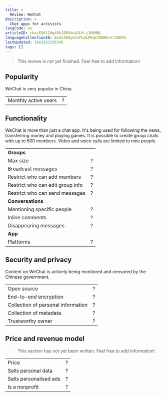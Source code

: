 ```yaml
---
title: >
  Review: WeChat
description: >
  Chat apps for activists
langCode: en
articleID: rhazEGKlIHg45kJERVhuUJLM-i1MXMNL
languageCollectionID: Bvnk3K0ymJvPLQLPHqI3QBHhsYr2DNPa
lastUpdated: 1601822256345
tags: []
---
```


> This review is not yet finished. Feel free to add information!

## **Popularity**

WeChat is very popular in China.

<div><table><tbody><tr><td>Monthly active users</td><td>?</td></tr></tbody></table></div>

## **Functionality**

WeChat is more than just a chat app. It's being used for following the news, transferring money and playing games. It is possible to create group chats with up to 500 members. Video and voice calls are limited to nine people.

<div><table><tbody><tr><td><strong>Groups</strong></td></tr><tr><td>Max size</td><td>?</td></tr><tr><td>Broadcast messages</td><td>?</td></tr><tr><td>Restrict who can add members</td><td>?</td></tr><tr><td>Restrict who can edit group info</td><td>?</td></tr><tr><td>Restrict who can send messages</td><td>?</td></tr><tr><td><strong>Conversations</strong></td></tr><tr><td>Mentioning specific people</td><td>?</td></tr><tr><td>Inline comments</td><td>?</td></tr><tr><td>Disappearing messages</td><td>?</td></tr><tr><td><strong>App</strong></td></tr><tr><td>Platforms</td><td>?</td></tr></tbody></table></div>

## **Security and privacy**

Content on WeChat is actively being monitored and censored by the Chinese government.

<div><table><tbody><tr><td>Open source</td><td>?</td></tr><tr><td>End-to-end encryption</td><td>?</td></tr><tr><td>Collection of personal information</td><td>?</td></tr><tr><td>Collection of metadata</td><td>?</td></tr><tr><td>Trustworthy owner</td><td>?</td></tr></tbody></table></div>

## **Price and revenue model**

> This section has not yet been written. Feel free to add information!

<div><table><tbody><tr><td>Price</td><td>?</td></tr><tr><td>Sells personal data</td><td>?</td></tr><tr><td>Sells personalised ads</td><td>?</td></tr><tr><td>Is a nonprofit</td><td>?</td></tr></tbody></table></div>